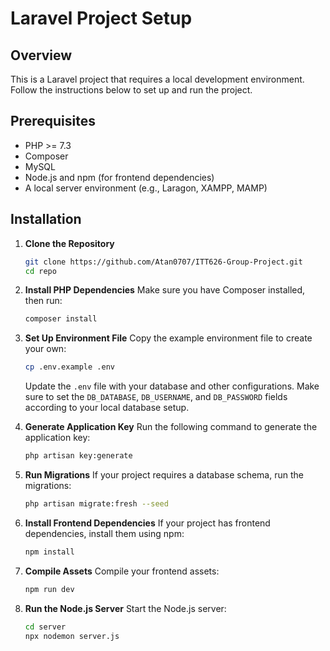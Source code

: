 # Laravel Project Setup

## Overview
This is a Laravel project that requires a local development environment. Follow the instructions below to set up and run the project.

## Prerequisites
- PHP >= 7.3
- Composer
- MySQL
- Node.js and npm (for frontend dependencies)
- A local server environment (e.g., Laragon, XAMPP, MAMP)

## Installation

1. **Clone the Repository**
   ```bash
   git clone https://github.com/Atan0707/ITT626-Group-Project.git
   cd repo
   ```

2. **Install PHP Dependencies**
   Make sure you have Composer installed, then run:
   ```bash
   composer install
   ```

3. **Set Up Environment File**
   Copy the example environment file to create your own:
   ```bash
   cp .env.example .env
   ```

   Update the `.env` file with your database and other configurations. Make sure to set the `DB_DATABASE`, `DB_USERNAME`, and `DB_PASSWORD` fields according to your local database setup.

4. **Generate Application Key**
   Run the following command to generate the application key:
   ```bash
   php artisan key:generate
   ```

5. **Run Migrations**
   If your project requires a database schema, run the migrations:
   ```bash
   php artisan migrate:fresh --seed
   ```

6. **Install Frontend Dependencies**
   If your project has frontend dependencies, install them using npm:
   ```bash
   npm install
   ```

7. **Compile Assets**
   Compile your frontend assets:
   ```bash
   npm run dev
   ```

8. **Run the Node.js Server**
   Start the Node.js server:
   ```bash
   cd server
   npx nodemon server.js
   ```

